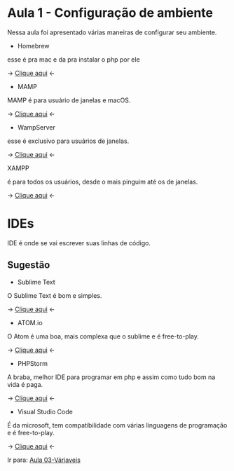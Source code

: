 # Aula 1 - Configuração de ambiente

Nessa aula foi apresentado várias maneiras de configurar seu ambiente.

* Homebrew

esse é pra mac e da pra instalar o php por ele

-> [Clique aqui](https://brew.sh/) <- 

* MAMP

MAMP é  para usuário de janelas e macOS.

-> [Clique aqui](https://www.mamp.info/) <-

* WampServer

esse é exclusivo para usuários de janelas.

-> [Clique aqui](https://www.wampserver.com/) <- 

XAMPP

é para todos os usuários, desde o mais pinguim até os de janelas.

-> [Clique aqui](https://www.apachefriends.org/) <-


# IDEs

IDE é onde se vai escrever suas linhas de código.

## Sugestão

* Sublime Text

O Sublime Text é bom e simples.

-> [Clique aqui](https://www.sublimetext.com/) <-

* ATOM.io

O Atom é uma boa, mais complexa que o sublime e é free-to-play.

-> [Clique aqui](https://atom.io/) <-

* PHPStorm

A braba, melhor IDE para programar em php e assim como tudo bom na vida é paga.

-> [Clique aqui](https://www.jetbrains.com/pt-br/phpstorm/) <-
* Visual Studio Code

É da microsoft, tem compatibilidade com várias linguagens de programação e é free-to-play.

-> [Clique aqui](https://code.visualstudio.com/) <-


Ir para: [Aula 03-Váriaveis](aula03.md   )  